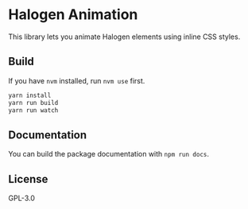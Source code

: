 # Halogen Animation

This library lets you animate Halogen elements using inline CSS styles.


## Build

If you have `nvm` installed, run `nvm use` first.

```sh
yarn install
yarn run build
yarn run watch
```


## Documentation

You can build the package documentation with `npm run docs`.


## License

GPL-3.0
